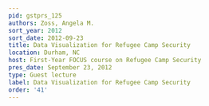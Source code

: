 ```yaml
---
pid: gstprs_125
authors: Zoss, Angela M.
sort_year: 2012
sort_date: 2012-09-23
title: Data Visualization for Refugee Camp Security
location: Durham, NC
host: First-Year FOCUS course on Refugee Camp Security
pres_date: September 23, 2012
type: Guest lecture
label: Data Visualization for Refugee Camp Security
order: '41'
---
```


